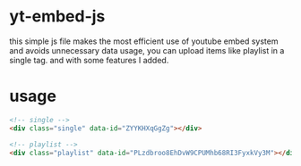# yt-embed-js
this simple js file makes the most efficient use of youtube embed system and avoids unnecessary data usage, you can upload items like playlist in a single tag. and with some features I added.
# usage

```html
<!-- single -->
<div class="single" data-id="ZYYKHXqGgZg"></div>

<!-- playlist -->
<div class="playlist" data-id="PLzdbroo8EhDvW9CPUMhb68RI3FyxkVy3M"></div>
```
